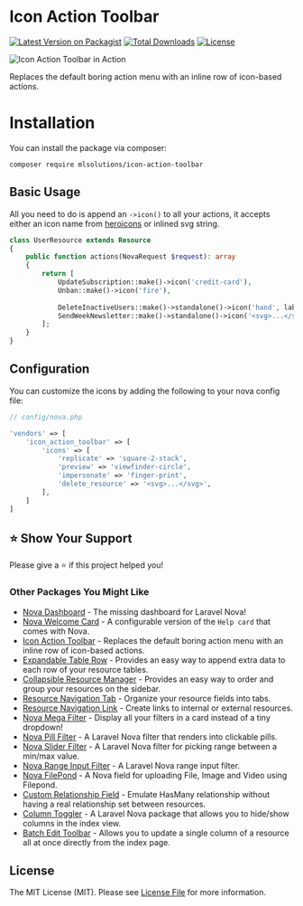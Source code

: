 # Icon Action Toolbar

[![Latest Version on Packagist](https://img.shields.io/packagist/v/mlsolutions/icon-action-toolbar)](https://packagist.org/packages/mlsolutions/icon-action-toolbar)
[![Total Downloads](https://img.shields.io/packagist/dt/mlsolutions/icon-action-toolbar)](https://packagist.org/packages/mlsolutions/icon-action-toolbar)
[![License](https://img.shields.io/packagist/l/mlsolutions/icon-action-toolbar)](https://github.com/ml-solutions-ltda/icon-action-toolbar/blob/master/LICENSE)

<picture>
  <source media="(prefers-color-scheme: dark)" srcset="https://raw.githubusercontent.com/ml-solutions-ltda/icon-action-toolbar/main/screenshots/dark.png">
  <img alt="Icon Action Toolbar in Action" src="https://raw.githubusercontent.com/ml-solutions-ltda/icon-action-toolbar/main/screenshots/light.png">
</picture>

Replaces the default boring action menu with an inline row of icon-based actions. 

# Installation

You can install the package via composer:

```
composer require mlsolutions/icon-action-toolbar
```

## Basic Usage

All you need to do is append an `->icon()` to all your actions, it accepts either an icon name from [heroicons](https://heroicons.com/) or inlined svg string.

```php
class UserResource extends Resource
{
    public function actions(NovaRequest $request): array
    {
        return [
            UpdateSubscription::make()->icon('credit-card'),
            Unban::make()->icon('fire'),
            
            DeleteInactiveUsers::make()->standalone()->icon('hand', label: 'Ban!'),
            SendWeekNewsletter::make()->standalone()->icon('<svg>...</svg>'),
        ];
    }
}
```

## Configuration

You can customize the icons by adding the following to your nova config file:

```php
// config/nova.php

'vendors' => [
    'icon_action_toolbar' => [
        'icons' => [
            'replicate' => 'square-2-stack',
            'preview' => 'viewfinder-circle',
            'impersonate' => 'finger-print',
            'delete_resource' => '<svg>...</svg>',
        ],
    ]
]
```

## ⭐️ Show Your Support

Please give a ⭐️ if this project helped you!

### Other Packages You Might Like

- [Nova Dashboard](https://github.com/ml-solutions-ltda/nova-dashboard) - The missing dashboard for Laravel Nova!
- [Nova Welcome Card](https://github.com/ml-solutions-ltda/nova-welcome-card) - A configurable version of the `Help card` that comes with Nova.
- [Icon Action Toolbar](https://github.com/ml-solutions-ltda/icon-action-toolbar) - Replaces the default boring action menu with an inline row of icon-based actions.
- [Expandable Table Row](https://github.com/ml-solutions-ltda/expandable-table-row) - Provides an easy way to append extra data to each row of your resource tables.
- [Collapsible Resource Manager](https://github.com/ml-solutions-ltda/collapsible-resource-manager) - Provides an easy way to order and group your resources on the sidebar.
- [Resource Navigation Tab](https://github.com/ml-solutions-ltda/resource-navigation-tab) - Organize your resource fields into tabs.
- [Resource Navigation Link](https://github.com/ml-solutions-ltda/resource-navigation-link) - Create links to internal or external resources.
- [Nova Mega Filter](https://github.com/ml-solutions-ltda/nova-mega-filter) - Display all your filters in a card instead of a tiny dropdown!
- [Nova Pill Filter](https://github.com/ml-solutions-ltda/nova-pill-filter) - A Laravel Nova filter that renders into clickable pills.
- [Nova Slider Filter](https://github.com/ml-solutions-ltda/nova-slider-filter) - A Laravel Nova filter for picking range between a min/max value.
- [Nova Range Input Filter](https://github.com/ml-solutions-ltda/nova-range-input-filter) - A Laravel Nova range input filter.
- [Nova FilePond](https://github.com/ml-solutions-ltda/nova-filepond) - A Nova field for uploading File, Image and Video using Filepond.
- [Custom Relationship Field](https://github.com/ml-solutions-ltda/custom-relationship-field) - Emulate HasMany relationship without having a real relationship set between resources.
- [Column Toggler](https://github.com/ml-solutions-ltda/column-toggler) - A Laravel Nova package that allows you to hide/show columns in the index view.
- [Batch Edit Toolbar](https://github.com/ml-solutions-ltda/batch-edit-toolbar) - Allows you to update a single column of a resource all at once directly from the index page.

## License

The MIT License (MIT). Please see [License File](https://raw.githubusercontent.com/ml-solutions-ltda/icon-action-toolbar/master/LICENSE) for more information.
